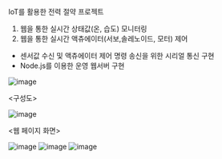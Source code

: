 IoT를 활용한 전력 절약 프로젝트

1. 웹을 통한 실시간 상태값(온, 습도) 모니터링
2. 웹을 통한 실시간 액츄에이터(서보,솔레노이드, 모터) 제어
 - 센서값 수신 및 액츄에이터 제어 명령 송신을 위한 시리얼 통신 구현
 - Node.js를 이용한 운영 웹서버 구현

![image](https://github.com/user-attachments/assets/4e770b9b-4d1d-4874-b7df-d490cb884ac0)

<구성도>

![image](https://github.com/user-attachments/assets/05a29711-58f4-4fb0-a642-01484369fcdd)

<웹 페이지 화면>

![image](https://github.com/user-attachments/assets/59daccb9-d189-43a0-abb8-ea48c89a21b7)
![image](https://github.com/user-attachments/assets/f979d6da-294a-4357-af18-121b6e675d16)
![image](https://github.com/user-attachments/assets/07d1ce29-1da6-4aa1-88bb-4599fec0db8b)
